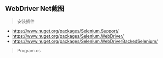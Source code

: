 ## WebDriver Net截图


> 安装插件

- https://www.nuget.org/packages/Selenium.Support/
- https://www.nuget.org/packages/Selenium.WebDriver/
- https://www.nuget.org/packages/Selenium.WebDriverBackedSelenium/


> Program.cs